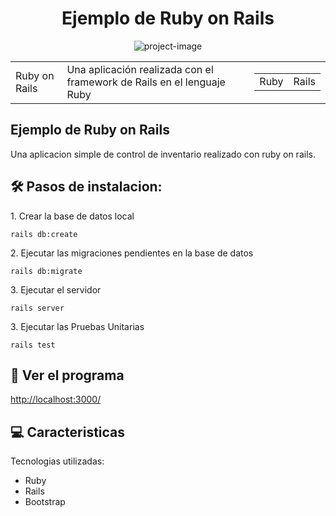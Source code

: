 <h1 align="center" id="title">Ejemplo de Ruby on Rails</h1>

<p align="center"><img src="https://upload.wikimedia.org/wikipedia/commons/thumb/6/62/Ruby_On_Rails_Logo.svg/2560px-Ruby_On_Rails_Logo.svg.png" alt="project-image"></p>

<table>
  <tr>
    <td>Ruby on Rails</td>
    <td>Una aplicación realizada con el framework de Rails en el lenguaje Ruby</td>
    <td>
        <table>
            <tr>
            <td>Ruby</td>
            <td>Rails</td>
            </tr>
        </table>
    </td>
  </tr>
</table>


<h2>Ejemplo de Ruby on Rails</h2>

<p>Una aplicacion simple de control de inventario realizado con ruby on rails.</p>

<h2>🛠️ Pasos de instalacion:</h2>

<p>1. Crear la base de datos local</p>

```
rails db:create
```

<p>2. Ejecutar las migraciones pendientes en la base de datos</p>

```
rails db:migrate
```

<p>3. Ejecutar el servidor</p>

```
rails server
```
<p>3. Ejecutar las Pruebas Unitarias</p>

```
rails test
```

<h2>🚀 Ver el programa</h2>

[http://localhost:3000/](http://localhost:3000/)
  
  
<h2>💻 Caracteristicas</h2>

Tecnologias utilizadas:

*   Ruby
*   Rails
*   Bootstrap

